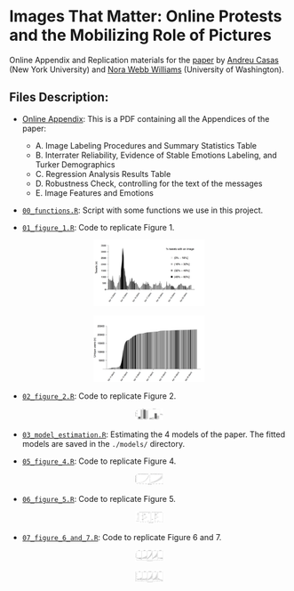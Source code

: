 # Images That Matter: Online Protests and the Mobilizing Role of Pictures
Online Appendix and Replication materials for the [paper](http://andreucasas.com/casas_webb_williams_PRQ_2018.pdf) by [Andreu Casas](http://andreucasas.com/) (New York University) and [Nora Webb Williams](https://norawebbwilliams.github.io/) (University of Washington).

## Files Description:
- [Online Appendix](https://github.com/CasAndreu/Images_That_Matter/blob/master/casas_webb_williams_Images_That_Matter_OnlineAppendix_25April2017.pdf): This is a PDF containing all the Appendices of the paper:
  - A. Image Labeling Procedures and Summary Statistics Table
  - B. Interrater Reliability, Evidence of Stable Emotions Labeling, and Turker Demographics
  - C. Regression Analysis Results Table
  - D. Robustness Check, controlling for the text of the messages
  - E. Image Features and Emotions
  
- [`00_functions.R`](https://github.com/CasAndreu/Images_That_Matter/blob/master/code/00_functions.R): Script with some functions we use in this project.
  
- [`01_figure_1.R`](https://github.com/CasAndreu/Images_That_Matter/blob/master/code/01_figure_1.R): Code to replicate Figure 1.

<p align="center">
  <img src="images_png/figure_1a.png" style="width: 200px;"/>
</p>
<p align="center">
  <img src="images_png/figure_1b.png" style="width: 200px;"/>
</p>

- [`02_figure_2.R`](https://github.com/CasAndreu/Images_That_Matter/blob/master/code/02_figure_2.R): Code to replicate Figure 2.

<p align="center">
  <img src="images_png/figure_2.png" style="width: 50px;"/>
</p>

- [`03_model_estimation.R`](https://github.com/CasAndreu/Images_That_Matter/blob/master/code/03_model_estimation.R): Estimating the 4 models of the paper. The fitted models are saved in the `./models/` directory.

- [`05_figure_4.R`](https://github.com/CasAndreu/Images_That_Matter/blob/master/code/05_figure_4.R): Code to replicate Figure 4.

<p align="center">
  <img src="images_png/figure_4.png" style="width: 50px;"/>
</p>

- [`06_figure_5.R`](https://github.com/CasAndreu/Images_That_Matter/blob/master/code/06_figure_5.R): Code to replicate Figure 5.

<p align="center">
  <img src="images_png/figure_5.png" style="width: 50px;"/>
</p>

- [`07_figure_6_and_7.R`](https://github.com/CasAndreu/Images_That_Matter/blob/master/code/07_figure_6_and_7.R): Code to replicate Figure 6 and 7.

<p align="center">
  <img src="images_png/figure_6.png" style="width: 50px;"/>
</p>

<p align="center">
  <img src="images_png/figure_7.png" style="width: 50px;"/>
</p>
